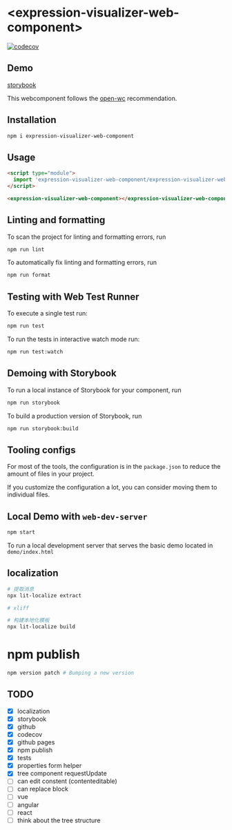 # \<expression-visualizer-web-component>

[![codecov](https://codecov.io/gh/joehecn/expression-visualizer-web-component/branch/main/graph/badge.svg?token=XVVTCISZZQ)](https://codecov.io/gh/joehecn/expression-visualizer-web-component)

## Demo
[storybook](https://joehecn.github.io/expression-visualizer-web-component/iframe.html?id=expressionvisualizerwebcomponent--regular&args=&viewMode=story)

This webcomponent follows the [open-wc](https://github.com/open-wc/open-wc) recommendation.

## Installation

```bash
npm i expression-visualizer-web-component
```

## Usage

```html
<script type="module">
  import 'expression-visualizer-web-component/expression-visualizer-web-component.js';
</script>

<expression-visualizer-web-component></expression-visualizer-web-component>
```

## Linting and formatting

To scan the project for linting and formatting errors, run

```bash
npm run lint
```

To automatically fix linting and formatting errors, run

```bash
npm run format
```

## Testing with Web Test Runner

To execute a single test run:

```bash
npm run test
```

To run the tests in interactive watch mode run:

```bash
npm run test:watch
```

## Demoing with Storybook

To run a local instance of Storybook for your component, run

```bash
npm run storybook
```

To build a production version of Storybook, run

```bash
npm run storybook:build
```


## Tooling configs

For most of the tools, the configuration is in the `package.json` to reduce the amount of files in your project.

If you customize the configuration a lot, you can consider moving them to individual files.

## Local Demo with `web-dev-server`

```bash
npm start
```

To run a local development server that serves the basic demo located in `demo/index.html`

## localization
```bash
# 提取消息
npx lit-localize extract

# xliff

# 构建本地化模板
npx lit-localize build
```

# npm publish
```bash
npm version patch # Bumping a new version
```

## TODO
- [x] localization
- [x] storybook
- [x] github
- [x] codecov
- [x] github pages
- [x] npm publish
- [x] tests
- [x] properties form helper
- [x] tree component requestUpdate
- [ ] can edit constent (contenteditable)
- [ ] can replace block
- [ ] vue
- [ ] angular
- [ ] react
- [ ] think about the tree structure
